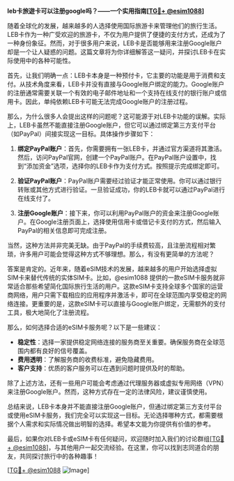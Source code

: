 **leb卡旅遊卡可以注册google吗？——一个实用指南[[TG💪+ @esim1088](https://t.me/s/esim1088)]**

随着全球化的发展，越来越多的人选择使用国际旅游卡来管理他们的旅行生活。LEB卡作为一种广受欢迎的旅游卡，不仅为用户提供了便捷的支付方式，还成为了一种身份象征。然而，对于很多用户来说，LEB卡是否能够用来注册Google账户却是一个让人疑惑的问题。这篇文章将为你详细解答这一疑问，并探讨LEB卡在实际使用中的各种可能性。

首先，让我们明确一点：LEB卡本身是一种预付卡，它主要的功能是用于消费和支付。从技术角度来看，LEB卡并没有直接与Google账户绑定的能力。Google账户的注册通常需要关联一个有效的电子邮件地址和一个支持在线支付的银行账户或信用卡。因此，单纯依赖LEB卡可能无法完成Google账户的注册过程。

那么，为什么很多人会提出这样的问题呢？这可能源于对LEB卡功能的误解。实际上，LEB卡虽然不能直接注册Google账户，但它可以通过绑定第三方支付平台（如PayPal）间接实现这一目标。具体操作步骤如下：

1. **绑定PayPal账户**：首先，你需要拥有一张LEB卡，并通过官方渠道将其激活。然后，访问PayPal官网，创建一个PayPal账户。在PayPal账户设置中，找到“添加资金”选项，选择你的LEB卡作为支付方式。按照提示完成绑定即可。

2. **验证PayPal账户**：PayPal账户需要经过验证才能正常使用。你可以通过银行转账或其他方式进行验证。一旦验证成功，你的LEB卡就可以通过PayPal进行在线支付了。

3. **注册Google账户**：接下来，你可以利用PayPal账户的资金来注册Google账户。在Google注册页面上，选择使用信用卡或借记卡支付的方式，然后输入PayPal的相关信息即可完成注册。

当然，这种方法并非完美无缺。由于PayPal的手续费较高，且注册流程相对繁琐，许多用户可能会觉得这种方式不够理想。那么，有没有更简单的方法呢？

答案是肯定的。近年来，随着eSIM技术的发展，越来越多的用户开始选择虚拟SIM卡来替代传统的实体SIM卡。比如，@esim1088 提供的一款eSIM卡服务就非常适合那些希望简化国际旅行生活的用户。这款eSIM卡支持全球多个国家的运营商网络，用户只需下载相应的应用程序并激活卡，即可在全球范围内享受稳定的网络连接。更重要的是，这款eSIM卡可以直接与Google账户绑定，无需额外的支付工具，极大地简化了注册流程。

那么，如何选择合适的eSIM卡服务呢？以下是一些建议：

- **稳定性**：选择一家提供稳定网络连接的服务商至关重要。确保服务商在全球范围内都有良好的信号覆盖。
- **费用透明**：了解服务商的收费标准，避免隐藏费用。
- **客户支持**：优质的客户服务可以在遇到问题时提供及时的帮助。

除了上述方法，还有一些用户可能会考虑通过代理服务器或虚拟专用网络（VPN）来注册Google账户。然而，这种方式存在一定的法律风险，建议谨慎使用。

总结来说，LEB卡本身并不能直接注册Google账户，但通过绑定第三方支付平台或使用eSIM卡服务，我们完全可以实现这一目标。无论选择哪种方式，都需要根据个人需求和实际情况做出明智的选择。希望本文能为你提供有价值的参考。

最后，如果你对LEB卡或eSIM卡有任何疑问，欢迎随时加入我们的讨论群组[[TG💪+ @esim1088](https://t.me/s/esim1088)]，与其他用户一起交流经验。在这里，你可以找到志同道合的朋友，共同探讨旅行中的各种趣事！

[[TG💪+ @esim1088](https://t.me/s/esim1088) ![Image](https://i.postimg.cc/4NQfJmqS/Snipaste-2025-05-13-00-14-12.png)]